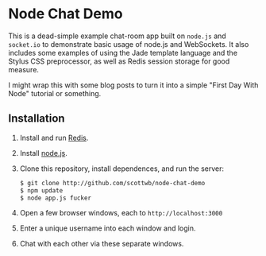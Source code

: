 # Node Chat Demo

This is a dead-simple example chat-room app built on `node.js` and `socket.io` to demonstrate basic usage of node.js and WebSockets. It also includes some examples of using the Jade template language and the Stylus CSS preprocessor, as well as Redis session storage for good measure.

I might wrap this with some blog posts to turn it into a simple "First Day With Node" tutorial or something.

## Installation

1. Install and run [Redis](http://redis.io/).
2. Install [node.js](http://nodejs.org/).
3. Clone this repository, install dependences, and run the server:

    ```bash
    $ git clone http://github.com/scottwb/node-chat-demo
    $ npm update
    $ node app.js fucker
    ```
4. Open a few browser windows, each to `http://localhost:3000`
5. Enter a unique username into each window and login.
6. Chat with each other via these separate windows.

